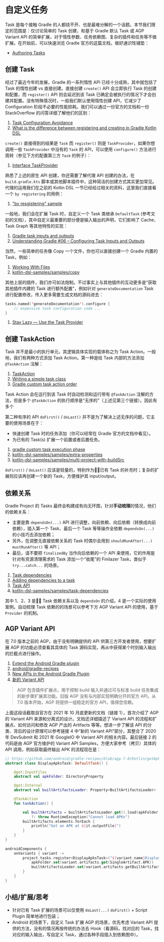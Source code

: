 # 自定义任务

Task 是每个接触 Gradle 的人都绕不开、也是最难分解的一个话题。本节我们限定的范围是：仅讨论简单的 Task 创建，和基于 Gradle 默认 Task 或 AGP Variant API 的简单扩展，对于惰性参数、任务依赖图、复杂的插件和任务等不做扩展。在开始前，可以快速浏览 Gradle 官方的这篇文档，做好通识性铺垫：

- [Authoring Tasks](https://docs.gradle.org/current/userguide/more_about_tasks.html)


## 创建 Task

经过了最近今年的发展，Gradle 的一系列惰性 API 已经十分成熟，其中就包括了 Task 的惰性创建 vs 直接创建。直接创建 `create()` API 会立即执行 Task 的创建和配置，而 `register()` API 则会延迟到该 Task 已确定会被执行的情况下才会创建并配置。没有特殊情况时，一般我们默认使用惰性创建 API，它减少了 Configuration 阶段不必要的性能损耗。我们可以通过一份官方的文档和一份 StackOverflow 的问答详细了解他们的区别：

1. [Task Configuration Avoidance](https://docs.gradle.org/current/userguide/task_configuration_avoidance.html#task_configuration_avoidance)
2. [What is the difference between registering and creating in Gradle Kotlin DSL](https://stackoverflow.com/questions/53654190/what-is-the-difference-between-registering-and-creating-in-gradle-kotlin-dsl)

`create()` 直接得到的结果是 `Task` 而 `register()` 则是 `TaskProvider`，如果你想调用一些 `TaskProvider` 中没有的 `Task` 的 API，可以使用 `configure()` 方法进行周转（参见下方的配置第三方 `Task` 的例子）：

1. [Interface TaskProvider<T extends Task>](https://docs.gradle.org/current/javadoc/org/gradle/api/tasks/TaskProvider.html)

熟悉了上述的原生 API 创建，你还需要了解代理 API 创建的办法，在 `build.gradle.kts` 脚本或其他脚本插件中，这种简洁的创建方式其实更加常见。代理的运用我们在之前的 Kotlin DSL 一节已经给过相关的资料，这里我们直接看一个 `by registering` 的用例：

1. ["by resgistering" sample](https://github.com/gradle/kotlin-dsl-samples/blob/master/samples/task-dependencies/build.gradle.kts#L15)

一般地，我们会在扩展 Task 时，自定义一个 Task 类继承 `DefaultTask` (参考文初的文档），其中自定义最重要的部分便是输入输出的声明，它们影响了 Cache、Task Graph 等其他特性的实现：

1. [Gradle task inputs and outputs](https://tomgregory.com/gradle-task-inputs-and-outputs/)
2. [Understanding Gradle #06 – Configuring Task Inputs and Outputs
](https://www.youtube.com/watch?v=Pj9hSRauiQM&list=PLWQK2ZdV4Yl2k2OmC_gsjDpdIBTN0qqkE&index=6&t=5s)

当然，一些简单的任务像 Copy 一个文件，你也可以直接创建一个 Gradle 内置的 Task，例如：

1. [Working With Files](https://docs.gradle.org/current/userguide/working_with_files.html)
2. [kotlin-dsl-samples/samples/copy](https://github.com/gradle/kotlin-dsl-samples/blob/master/samples/copy/build.gradle.kts)

其他上层的插件，我们亦可如法炮制。不过事实上与其他插件的互动更多是“获取其他插件内建的 Task 进行额外配置”，例如针对 `generateDocumentation` Task 进行配置修改，传入更多需要生成文档的源码进去：

``` Kotlin
tasks.named('generateDocumentation').configure {
	// expensive task configuration code ...
}
```

1. [Stay Lazy — Use the Task Provider](https://pspdfkit.com/blog/2019/gradle-task-configuration-avoidance-in-android-builds/)


## 创建 TaskAction

Task 并不是最小的执行单元，其逻辑具体实现的载体称之为 Task Action。一般地，我们有两种方式添加 Task Action。第一种是给 Task 内部的方法添加 `@TaskAction` 注解：

1. [TaskAction](https://docs.gradle.org/current/javadoc/org/gradle/api/tasks/TaskAction.html)
2. [Writing a simple task class](https://docs.gradle.org/current/userguide/custom_tasks.html#sec:writing_a_simple_task_class)
3. [Gradle custom task action order](https://stackoverflow.com/questions/44296863/gradle-custom-task-action-order)


Task Action 会在运行到该 Task 时自动检测和运行带有 `@TaskAction` 注解的方法，但是多个 `@TaskAction` 的执行顺序是“无序的”（上述见第三个链接）。因此有多个

第二种有序的 API `doFirst()` / `doLast()` 并不是为了解决上述无序的问题，它主要的使用场景在于：

- 快速创建 Task 时的任务添加（你可以经常在 Gradle 官方的文档中看见）。
- 为已有的 Task(s) 扩展一个前置或者后置任务。


1. [gradle custom task execution phase](https://stackoverflow.com/questions/31390606/gradle-custom-task-execution-phase)
2. [kotlin-dsl-samples/samples/extra-properties](https://github.com/gradle/kotlin-dsl-samples/blob/3c977388f78bdcff1f7ed466e8d27feb5bf32275/samples/extra-properties/build.gradle.kts)
3. [kotlin-dsl-samples/samples/multi-project-with-buildSrc](https://github.com/gradle/kotlin-dsl-samples/blob/3c977388f78bdcff1f7ed466e8d27feb5bf32275/samples/multi-project-with-buildSrc/build.gradle.kts)

`doFirst()` / `doLast()` 应该是轻量的，特别作为已有 Task 的补充时；复杂的扩展则应该再创建一个新的 Task，方便维护其 input/output。

## 依赖关系

Gradle Project 的 Tasks 最终会构建成有向无环图，针对**手动梳理**的情况，他们的依赖关系：

- 主要是靠 `dependsOn(...)` API 进行调整，向前依赖、向后依赖（转换成向前依赖），插入第一个 Task、最后一个 Task 等等操作全依赖 `dependsOn(...)` 的小技巧去添加依赖；
- 另外，在调整无直接依赖关系的 Task 时偶尔会用到 `shouldRunAfter(...)` `mustRunAfter()` 等 API；
- 最后，请不要把 `finalizedBy` 当作向后依赖的一个 API 来使用，它的作用是针对有资源清理需求的 Task 添加一个“收尾”的 Finilazer Task，类似于 `try...catch...` 的场景。

1. [Task dependencies](https://docs.gradle.org/current/userguide/tutorial_using_tasks.html#sec:task_dependencies)
2. [Adding dependencies to a task](https://docs.gradle.org/current/userguide/more_about_tasks.html#sec:adding_dependencies_to_tasks)
3. [Task API](https://docs.gradle.org/current/dsl/org.gradle.api.Task.html)
4. [kotlin-dsl-samples/samples/task-dependencies](https://github.com/gradle/kotlin-dsl-samples/blob/master/samples/task-dependencies/build.gradle.kts)

其中 1、2、3 是 Task 依赖关系以及 `dependsOn` 的介绍，4 是一个实际的使用案例。自动梳理 Task 依赖的的场景可以参考下方 AGP Variant API 的使用，基于 `Provider` 的机制。

## AGP Variant API

在 7.0 版本之前的 AGP，由于没有明确提供的 API 供第三方开发者使用，想要扩展 AGP 的功能必须查看其具体的 Task 源码实现，再从中获得某个时刻输入输出的拦截点进行操作。

1. [Extend the Android Gradle plugin](https://developer.android.com/studio/build/extend-agp)
2. [android/gradle-recipes](https://github.com/android/gradle-recipes/tree/agp-7.0)
3. [New APIs in the Android Gradle Plugin](https://medium.com/androiddevelopers/new-apis-in-the-android-gradle-plugin-f5325742e614)
4. [新的 Variant API](https://2bab.me/2021/06/17/google-io-21-agp-recap)


> AGP 包含插件扩展点，用于控制 build 输入并通过可与标准 build 任务集成的新步骤扩展其功能。旧版 AGP 没有与内部实现明确分开的官方 API。从 7.0 版本开始，AGP 将提供一组稳定的官方 API，值得您信赖。

上面这段话截取自官方在 2021 年 10 月底更新的文档（链接 1），首次介绍了 AGP 的 Variant API 来源和分离式的设计。文档还详细描述了 Variant API 的流程和扩展点、如何访问和修改 AGP 产出的 Artifacts 等等。想进一步了解该 API 的分类、背后的设计原理可以参考链接 4 中“新的 Variant API”部分，其整合了 2020 年 DevSubmit 和 2021 年 GoogleIO 中 Variant API 的相关内容。最后链接 2 的代码是由 AGP 官方维护的 Variant API Samples，方便大家参考（拷贝）具体的 API 调用，例如获取最终输出 APK 的流程现在是：

``` Kotlin
// https://github.com/android/gradle-recipes/blob/agp-7.0/Kotlin/getApksTest/app/build.gradle.kts#L26
abstract class DisplayApksTask: DefaultTask() {

    @get:InputFiles
    abstract val apkFolder: DirectoryProperty

    @get:Internal
    abstract val builtArtifactsLoader: Property<BuiltArtifactsLoader>

    @TaskAction
    fun taskAction() {

        val builtArtifacts = builtArtifactsLoader.get().load(apkFolder.get())
            ?: throw RuntimeException("Cannot load APKs")
        builtArtifacts.elements.forEach {
            println("Got an APK at ${it.outputFile}")
        }
    }
}
        
androidComponents {
    onVariants { variant ->
        project.tasks.register<DisplayApksTask>("${variant.name}DisplayApks") {
            apkFolder.set(variant.artifacts.get(SingleArtifact.APK))
            builtArtifactsLoader.set(variant.artifacts.getBuiltArtifactsLoader())
        }
    }
}
```


## 小结/扩展/思考

- 针对已有 Task 扩展的场景可以仅使用 `doLast(...)` `doFirst()` + Script Plugin 简单地进行包装；
- Android 的场景下，自定义 Task 扩展 AGP 的场景，优先考虑 Variant API 提供的方法，没有的情况再按传统的办法去 Hook（看源码，找对应的 Task，找对应的输入输出，写自定义 Task，通过各种手段插入到依赖图中）。